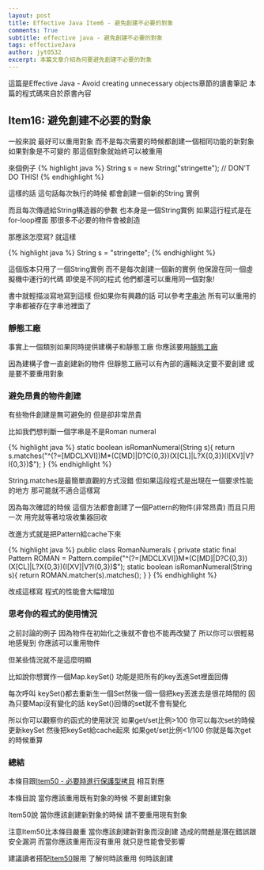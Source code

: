 ```yaml
---
layout: post
title: Effective Java Item6 - 避免創建不必要的對象
comments: True 
subtitle: effective java - 避免創建不必要的對象
tags: effectiveJava
author: jyt0532
excerpt: 本篇文章介紹為何要避免創建不必要的對象
---
```


這篇是Effective Java - Avoid creating unnecessary objects章節的讀書筆記 本篇的程式碼來自於原書內容

## Item16: 避免創建不必要的對象

一般來說 最好可以重用對象 而不是每次需要的時候都創建一個相同功能的新對象 
如果對象是不可變的 那這個對象就始終可以被重用

來個例子
{% highlight java %}
String s = new String("stringette"); // DON'T DO THIS!
{% endhighlight %}

這樣的話 這句話每次執行的時候 都會創建一個新的String 實例

而且每次傳遞給String構造器的參數 也本身是一個String實例 
如果這行程式是在for-loop裡面 那很多不必要的物件會被創造

那應該怎麼寫? 就這樣

{% highlight java %}
String s = "stringette";
{% endhighlight %}

這個版本只用了一個String實例 而不是每次創建一個新的實例 他保證在同一個虛擬機中運行的代碼 即使是不同的程式 他們都還可以重用同一個對象!

書中就輕描淡寫地寫到這樣 但如果你有興趣的話 可以參考[字串池](/toc/jvm/jvm_2/)
所有可以重用的字串都被存在字串池裡面了

### 靜態工廠

事實上一個類別如果同時提供建構子和靜態工廠 你應該要用[靜態工廠](/2017/09/20/static-factory-method/)

因為建構子會一直創建新的物件 但靜態工廠可以有內部的邏輯決定要不要創建 或是要不要重用對象

### 避免昂貴的物件創建

有些物件創建是無可避免的 但是卻非常昂貴

比如我們想判斷一個字串是不是Roman numeral

{% highlight java %}
static boolean isRomanNumeral(String s){
  return s.matches("^(?=[MDCLXVI])M*(C[MD]|D?C{0,3})(X[CL]|L?X{0,3})(I[XV]|V?I{0,3})$");
}
{% endhighlight %}

String.matches是最簡單直觀的方式沒錯 但如果這段程式是出現在一個要求性能的地方 那可能就不適合這樣寫

因為每次確認的時候 這個方法都會創建了一個Pattern的物件(非常昂貴) 而且只用一次 用完就等著垃圾收集器回收

改進方式就是把Pattern給cache下來

{% highlight java %}
public class RomanNumerals {
  private static final Pattern ROMAN = Pattern.compile("^(?=[MDCLXVI])M*(C[MD]|D?C{0,3})(X[CL]|L?X{0,3})(I[XV]|V?I{0,3})$");
  static boolean isRomanNumeral(String s){
    return ROMAN.matcher(s).matches();
  }
}
{% endhighlight %}

改成這樣寫 程式的性能會大幅增加

### 思考你的程式的使用情況

之前討論的例子 因為物件在初始化之後就不會也不能再改變了 
所以你可以很輕易地感覺到 你應該可以重用物件 

但某些情況就不是這麼明顯

比如說你想實作一個Map.keySet() 功能是把所有的key丟進Set裡面回傳

每次呼叫 keySet()都去重新生一個Set然後一個一個把key丟進去是很花時間的 因為只要Map沒有變化的話 keySet()回傳的set就不會有變化

所以你可以觀察你的函式的使用狀況 如果get/set比例>100 你可以每次set的時候更新keySet 然後把keySet給cache起來
如果get/set比例<1/100 你就是每次get的時候重算

### 總結

本條目跟[Item50 - 必要時進行保護型拷貝](/2017/09/26/make-defensive-copies-when-needed/) 相互對應

本條目說 當你應該重用既有對象的時候 不要創建對象 

Item50說 當你應該創建新對象的時候 請不要重用現有對象

注意Item50比本條目嚴重 當你應該創建新對象而沒創建 造成的問題是潛在錯誤跟安全漏洞 而當你應該重用而沒有重用 就只是性能會受影響

建議讀者搭配[Item50](/2017/09/26/make-defensive-copies-when-needed/)服用 了解何時該重用 何時該創建


